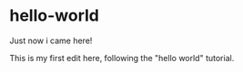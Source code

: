 # hello-world
Just now i came here!

This is my first edit here, following the "hello world" tutorial.
